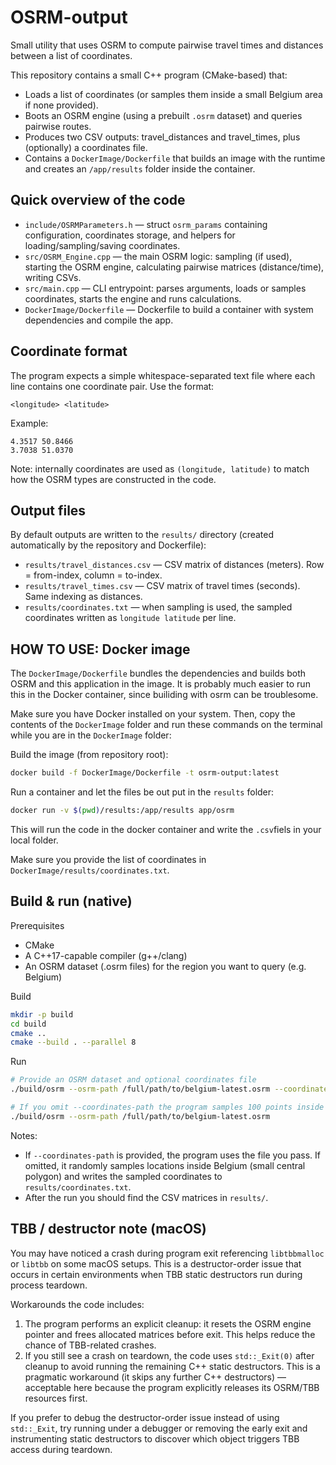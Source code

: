 # OSRM-output

Small utility that uses OSRM to compute pairwise travel times and distances between a list of coordinates.

This repository contains a small C++ program (CMake-based) that:

- Loads a list of coordinates (or samples them inside a small Belgium area if none provided).
- Boots an OSRM engine (using a prebuilt `.osrm` dataset) and queries pairwise routes.
- Produces two CSV outputs: travel_distances and travel_times, plus (optionally) a coordinates file.
- Contains a `DockerImage/Dockerfile` that builds an image with the runtime and creates an `/app/results` folder inside the container.

## Quick overview of the code

- `include/OSRMParameters.h` — struct `osrm_params` containing configuration, coordinates storage, and helpers for loading/sampling/saving coordinates.
- `src/OSRM_Engine.cpp` — the main OSRM logic: sampling (if used), starting the OSRM engine, calculating pairwise matrices (distance/time), writing CSVs.
- `src/main.cpp` — CLI entrypoint: parses arguments, loads or samples coordinates, starts the engine and runs calculations.
- `DockerImage/Dockerfile` — Dockerfile to build a container with system dependencies and compile the app.

## Coordinate format

The program expects a simple whitespace-separated text file where each line contains one coordinate pair. Use the format:

```
<longitude> <latitude>
```

Example:
```
4.3517 50.8466
3.7038 51.0370
```

Note: internally coordinates are used as `(longitude, latitude)` to match how the OSRM types are constructed in the code.

## Output files

By default outputs are written to the `results/` directory (created automatically by the repository and Dockerfile):

- `results/travel_distances.csv` — CSV matrix of distances (meters). Row = from-index, column = to-index.
- `results/travel_times.csv` — CSV matrix of travel times (seconds). Same indexing as distances.
- `results/coordinates.txt` — when sampling is used, the sampled coordinates written as `longitude latitude` per line.

## HOW TO USE: Docker image

The `DockerImage/Dockerfile` bundles the dependencies and builds both OSRM and this application in the image. It is probably much easier to run this in the Docker container, since builiding with osrm can be troublesome. 

Make sure you have Docker installed on your system. Then, copy the contents of the `DockerImage` folder and run these commands on the terminal while you are in the `DockerImage` folder:

Build the image (from repository root):
```sh
docker build -f DockerImage/Dockerfile -t osrm-output:latest
```

Run a container and let the files be out put in the `results` folder:
```sh
docker run -v $(pwd)/results:/app/results app/osrm
```

This will run the code in the docker container and write the `.csv`fiels in your local folder. 

Make sure you provide the list of coordinates in `DockerImage/results/coordinates.txt`.

## Build & run (native)

Prerequisites
- CMake
- A C++17-capable compiler (g++/clang)
- An OSRM dataset (.osrm files) for the region you want to query (e.g. Belgium)

Build

```sh
mkdir -p build
cd build
cmake ..
cmake --build . --parallel 8
```

Run

```sh
# Provide an OSRM dataset and optional coordinates file
./build/osrm --osrm-path /full/path/to/belgium-latest.osrm --coordinates-path /full/path/to/coords.txt

# If you omit --coordinates-path the program samples 100 points inside a small central-Belgium bounding area
./build/osrm --osrm-path /full/path/to/belgium-latest.osrm
```

Notes:
- If `--coordinates-path` is provided, the program uses the file you pass. If omitted, it randomly samples locations inside Belgium (small central polygon) and writes the sampled coordinates to `results/coordinates.txt`.
- After the run you should find the CSV matrices in `results/`.

## TBB / destructor note (macOS)

You may have noticed a crash during program exit referencing `libtbbmalloc` or `libtbb` on some macOS setups. This is a destructor-order issue that occurs in certain environments when TBB static destructors run during process teardown.

Workarounds the code includes:

1. The program performs an explicit cleanup: it resets the OSRM engine pointer and frees allocated matrices before exit. This helps reduce the chance of TBB-related crashes.
2. If you still see a crash on teardown, the code uses `std::_Exit(0)` after cleanup to avoid running the remaining C++ static destructors. This is a pragmatic workaround (it skips any further C++ destructors) — acceptable here because the program explicitly releases its OSRM/TBB resources first.

If you prefer to debug the destructor-order issue instead of using `std::_Exit`, try running under a debugger or removing the early exit and instrumenting static destructors to discover which object triggers TBB access during teardown.
